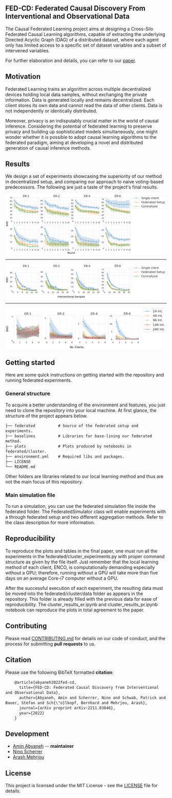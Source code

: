 ## FED-CD: Federated Causal Discovery From Interventional and Observational Data

The Causal Federated Learning project aims at designing a Cross-Silo Federated Causal Learning algorithms, capable of extracting the underlying Directed Acyclic Graph (DAG) of a distributed dataset, where each agent only has limited access to a specific set of dataset variables and a subset of intervened variables.

For further elaboration and details, you can refer to our [paper](https://arxiv.org/abs/2211.03846).

## Motivation

Federated Learning trains an algorithm across multiple decentralized devices holding local data samples, without exchanging the private information. Data is generated locally and remains decentralized. Each client stores its own data and cannot read the data of other clients. Data is not independently or identically distributed.

Moreover, privacy is an indisputably crucial matter in the world of causal inference. Considering the potential of federated learning to preserve privacy and building up sophisticated models simultaneously, one might wonder whether it is possible to adopt causal learning algorithms to the federated paradigm, aiming at developing a novel and distributed generation of causal inference methods.

## Results
We design a set of experiments showcasing the superiority of our method in decentralized setup, and comparing our approach to naive voting-based predecessors. The following are just a taste of the project's final results.

<p align="center">
<img src="plots/balanced_int_rounds.png" align="center" alt="Federated Learnign per Rounds"/>
</p>

---

<p align="center">
<img src="plots/balanced_int_dataset.png" align="center" alt="Dataset Size Effect"/>
</p>

---

<p align="center">
<img src="plots/client_sweep_nodiv.png" align="center" alt="Clients Effect"/>
</p>

## Getting started

Here are some quick instructions on getting started with the repository and running federated experiments.

### General structure

To acquire a better understanding of the environment and features, you just need to clone the repository into your local machine. At first glance, the structure of the project appears below.

    ├── federated          # Source of the federated setup and experiments.
    ├── baselines          # Libraries for base-lining our federated method.
    ├── plots              # Plots produced by notebooks in federated/cluster.
    ├── environment.yml    # Required libs and packages.
    ├── LICENSE
    └── README.md

Other folders are libraries related to our local learning method and thus are not the main focus of this repository.

### Main simulation file
To run a simulation, you can use the federated simulation file inside the federated folder. The FederatedSimulator class will enable experiments with a through federated setup and two different aggregation methods. Refer to the class description for more information.

## Reproducibility
To reproduce the plots and tables in the final paper, one must run all the experiments in the federated/cluster_experiments.py with proper command structure as given by the file itself. Just remember that the local learning method of each client, ENCO, is computationally demanding especially without a GPU; therefore, running without a GPU will take more than five days on an average Core-i7 computer without a GPU.

After the successful execution of each experiment, the resulting data must be moved into the federated/cluster/data folder as appears in the repository. This folder is already filled with the previous data for ease of reproducibility. The cluster_results_er.ipynb and cluster_results_pr.ipynb notebook can reproduce the plots in total agreement to the paper.

## Contributing

Please read [CONTRIBUTING.md](CONTRIBUTING.md) for details on our code of conduct, and the process for submitting **pull requests** to us.

## Citation

Please use the following BibTeX formatted **citation**:
```
    @article{abyaneh2022fed-cd,
      title={FED-CD: Federated Causal Discovery from Interventional and Observational Data},
      author={Abyaneh, Amin and Scherrer, Nino and Schwab, Patrick and Bauer, Stefan and Sch{\"o}lkopf, Bernhard and Mehrjou, Arash},
      journal={arXiv preprint arXiv:2211.03846},
      year={2022}
    }
```

## Development

* [Amin Abyaneh](https://github.com/aminabyaneh) -- **maintainer**
* [Nino Scherrer](https://github.com/ninodimontalcino)
* [Arash Mehrjou](https://github.com/amehrjou)


## License

This project is licensed under the MIT License - see the [LICENSE](LICENSE) file for details.
